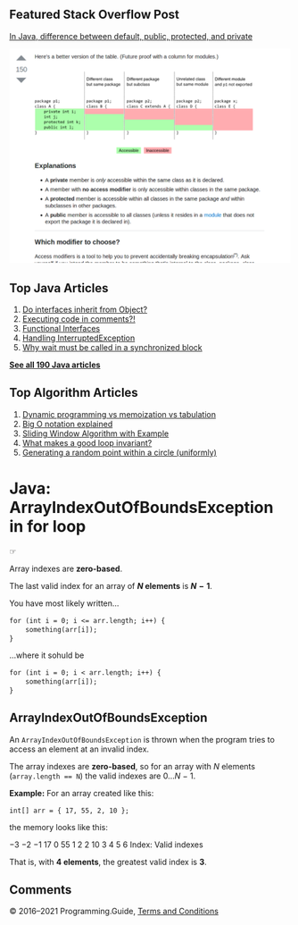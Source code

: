## Featured Stack Overflow Post

[In Java, difference between default, public, protected, and private](https://stackoverflow.com/a/33627846/276052)

[<img src="../images/so-featured-33627846.png" alt="StackOverflow screenshot thumbnail" class="screenshot" />](https://stackoverflow.com/a/33627846/276052)

## Top Java Articles

1.  [Do interfaces inherit from Object?](do-interfaces-inherit-from-object.html)
2.  [Executing code in comments?!](executing-code-in-comments.html)
3.  [Functional Interfaces](functional-interfaces.html)
4.  [Handling InterruptedException](handling-interrupted-exceptions.html)
5.  [Why wait must be called in a synchronized block](why-wait-must-be-in-synchronized.html)

[**See all 190 Java articles**](index.html)

## Top Algorithm Articles

1.  [Dynamic programming vs memoization vs tabulation](../dynamic-programming-vs-memoization-vs-tabulation.html)
2.  [Big O notation explained](../big-o-notation-explained.html)
3.  [Sliding Window Algorithm with Example](../sliding-window-example.html)
4.  [What makes a good loop invariant?](../what-makes-a-good-loop-invariant.html)
5.  [Generating a random point within a circle (uniformly)](../random-point-within-circle.html)

# Java: ArrayIndexOutOfBoundsException in for loop

☞

Array indexes are **zero-based**.

The last valid index for an array of **_N_ elements** is <span class="no-wrap">***N* − 1**</span>.

You have most likely written…

    for (int i = 0; i <= arr.length; i++) {
        something(arr[i]);
    }

…where it sohuld be

    for (int i = 0; i < arr.length; i++) {
        something(arr[i]);
    }

## ArrayIndexOutOfBoundsException

An `ArrayIndexOutOfBoundsException` is thrown when the program tries to access an element at an invalid index.

The array indexes are **zero-based**, so for an array with _N_ elements (`array.length == N`) the valid indexes are <span class="no-wrap">0…*N* − 1</span>.

**Example:** For an array created like this:

    int[] arr = { 17, 55, 2, 10 };

the memory looks like this:

−3 −2 −1 17 0 55 1 2 2 10 3 4 5 6 Index: Valid indexes

That is, with **4 elements**, the greatest valid index is **3**.

## Comments

© 2016–2021 Programming.Guide, [Terms and Conditions](../terms-and-conditions.html)
